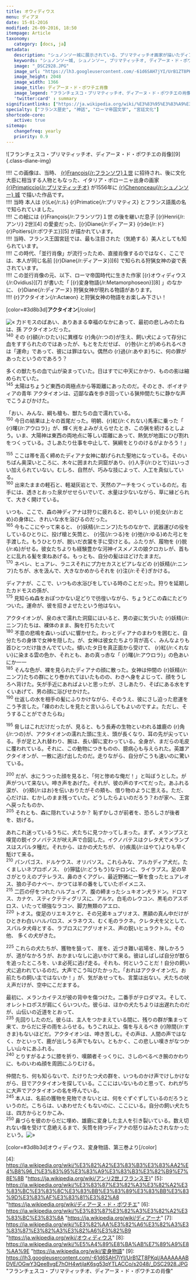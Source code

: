 ```yaml
---
title: オウィディウス
menu: ディアヌ
date: 15-01-2016
modified: 26-09-2016, 18:50
itempage: Article
taxonomy:
   category: [docs, ja]
metadata:
   description: "シュノンソー城に展示されている、プリマティッチオ画家が描いたディアーヌ・ド・ポワチエ肖像画のもとに使用された、オウィディウス作家が書いた変身物語の第三巻のアクタイオン章の文書"
   keywords: "シュノンソー城, シュノンソー, プリマティッチオ, ディアーヌ・ド・ポワチエ, オウィディウス, 変身物語, アクタイオン"
   image: "_DSC2928.JPG"
   image_url: "https://lh3.googleusercontent.com/-61d6SAH7jYI/UrB1ZT8PKqI/AAAAAAABDVE/OGwY3Qee8vgE7hOH4wtjlaK6sg53pYTLACCo/s2048"
   image_height: 2048
   image_width: 1366
   image_title: ディアーヌ・ド・ポワチエ肖像
   image_legend: "フランチェスコ・プリマティッチオ、ディアーヌ・ド・ポワチエの肖像"
   'twitter:card' : summary
significantlinks: ["https://ja.wikipedia.org/wiki/%E3%83%95%E3%83%A9%E3%83%B3%E3%83%81%E3%82%A7%E3%82%B9%E3%82%B3%E3%83%BB%E3%83%97%E3%83%AA%E3%83%9E%E3%83%86%E3%82%A3%E3%83%83%E3%83%81%E3%82%AA", "https://ja.wikipedia.org/wiki/%E3%83%87%E3%82%A3%E3%82%A2%E3%83%BC%E3%83%8C%E3%83%BB%E3%83%89%E3%83%BB%E3%83%9D%E3%83%AF%E3%83%81%E3%82%A8", "https://ja.wikipedia.org/wiki/%E3%82%A2%E3%83%B3%E3%83%AA2%E4%B8%96_(%E3%83%95%E3%83%A9%E3%83%B3%E3%82%B9%E7%8E%8B"]
specialty: ["フランス歴史", "神話", "ローマ帝国文学", "宮廷文化"]
shortcode-core:
   active: true
sitemap:
   changefreq: yearly
   priority: 0.9
---
```

![フランチェスコ・プリマティッチオ、ディアーヌ・ド・ポワチエの肖像][9] {.class-diane-img}

!!!! この画像は、当時、 [{r}François{/r:フランソワ}１世][1] に招待され、後に文化大臣に相当する人物ともなった、イタリア・ボローニャ出身の画家 [{r}Primaticcio{/r:プリマティッチオ}][2] が1556年に [{r}Chenonceau{/r:シュノンソー} 城][3] で描いた作品です。  
!!!!  当時 本人は {r}Le{/r:ル} {r}Primatice{/r:プリマティス} とフランス語風の名で知られていました。  
!!!! この絵には {r}François{/r:フランソワ}１世 の後を継いだ息子 [{r}Henri{/r:アンリ} 2世][4] の愛妾だった、[{r}Diane{/r:ディアーヌ} {r}de{/r:ド} {r}Poitiers{/r:ポワチエ}][5] が描かれています。  
!!!! 当時、フランス王国宮廷では、最も注目された（気絶する）美人としても知られています。  
!!!! この時代、「並行肖像」が流行ったため、直接肖像するのではなく、ここでは、本人が同じ名前 [{r}Diane{/r:ディアーヌ}][6] で知られる狩猟女神の姿で表されています。  
!!!! この並行肖像の元、以下、ローマ帝国時代に生きた作家 [{r}オウィディウス{/r:Ovidius}][7] が書いた「 [{r}変身物語{/r:Metamorphoseon}][8] 」のなかに、 {r}Diane{/r:ディアーヌ} 狩猟女神が現れる物語があります。  
!!!! {r}アクタイオン{/r:Actæon} と狩猟女神の物語をお楽しみ下さい！

[color=#3d8b3d]**アクタイオン**[/color]  

![«][«]
力ドモスのばあい、ありあまる幸福のなかにあって、最初の悲しみのたねは、孫 アクタイオンだった。  
<sup>140</sup> その {r}額{/r:ひたい}に異様な {r}角{/r:つの}が生え、飼い犬によって存分に血をすすられたのではあったが、もとをただせば、 {r}咎{/r:とが}められるべきは「運命」であって、彼には罪はない。偶然の {r}過{/r:あやま}ちに、何の罪があったというのであろう？

多くの獣たちの血で山が染まっていた。日はすでに中天にかかり、ものの影は縮められていた。  
<sup>145</sup> 太陽はちょうど東西の両極点から等距離にあったのだ。そのとき、ボイオティアの青年 アクタイオンは、辺鄙な森を歩き回っている猟仲間たちに静かな声でこうよびかけた。

「おい、みんな、綱も槍も、獣たちの血で濡れている。  
<sup>150</sup> 今日の結果は上々の首尾だった。明朝、{r}紅{/r:くれない}馬車に乗った「 {r}曙{/r:アウロラ}」が、輝く光をよみがえらせたとき、この猟を続けるとしよう。いま、大陽神は東西の両地点に等しい距離にあって、熱気が地面にひび割れをつくっている。さしあたり仕事を中止して、猟綱をとりのけるがよかろう！」
  
<sup>155</sup> ここは帯を高く締めたディアナ女神に献げられた聖地になっている。そのいちばん奥深いところに、木々に囲まれた洞窟があり、{r}人手{/r:ひとで}はいっさい加えられていない。むしろ、自然が、巧みな技によって、人工を真似している。  
<sup>160</sup> 出来たままの軽石と、軽凝灰岩とで、天然のアーチをつくっているのだ。右手には、透きとおった泉がせせらいでいて、水量は少ないながら、草に縁どられて、大きく開けている。

いつも、ここで、森の神ディアナは狩りに疲れると、初々しい {r}処女{/r:おとめ}の身体に、きれいな水を浴びるのだった。  
<sup>165</sup> 今もここにやって来ると、 {r}妖精{/r:ニンフ}たちのなかで、武器運びの役をしているひとりに、投げ槍と矢筒と、 {r}弦{/r:つる}を {r}弛{/r:ゆる}めた弓とを手渡した。もうひとりが、脱いだ衣裳を手に受けとる。ふたりが、履物を {r}脱{/r:ぬ}がせる。彼女たちよりも経験豊かな河神イスメノスの娘クロカレが、首もとに乱れる髪を束ねあげる。もっとも、自分の髪はほどけたままだ。  
<sup>170</sup> ネペレ、ヒュアレ、ラニスそれにプ力セカスとピアレなどの {r}妖精{/r:ニンフ}たちが、水を汲んで、大きなかめからそれを {r}注{/r:そそ}ぎかける。

ディアナが、ここで、いつもの水浴びをしている時のことだった。狩りを延期したカドモスの孫が、  
<sup>175</sup> 見知らぬ森をおぽつかない足どりで彷徨いながら、ちょうどこの森にたどりついた。運命が、彼を招きよせたという他はない。

アクタイオンが、泉の水で濡れた洞窟にはいると、男の姿に気づいた {r}妖精{/r:ニンフ}たちは、裸体のまま、胸を打ちたたいて  
<sup>180</sup> 不意の悲鳴を森いっぱいに響かせた。わっとディアナのまわりを囲むと、自分たちの身体で女神を隠した。が、女神は彼女たちより背が高く、みんなよりも首ひとつだけ抜きんでていた。傾いたタ日を真正面から受けて、 {r}紅{/r:くれない}に染まる雲の色か、それとも、あの真っ赤な「 {r}曙{/r:アウロラ}」の色あいにか一一  
<sup>185</sup> そんな色が、裸を見られたディアナの顔に散った。女神は仲間の {r}妖精{/r:ニンフ}たちの群にとり巻かれてはいたものの、わきへ身をよじって、顔をうしろへ背けた。矢が手近にあればよいと思ったが、さしあたり、そばにある水をすくいあげて、男の顔に浴びせかけた。  
<sup>190</sup> 仕返しの水を相手の髪にふりかけながら、そのうえ、彼にさし迫った悲運をこう予言した。「裸のわたしを見たと言いふらしてもよいのですよ。ただし、そうすることができたらね」
  
<sup>195</sup> 脅しはこれだけだったが、見ると、もう長寿の生物といわれる雄鹿の {r}角{/r:つの}が、アクタイオンの濡れた頭に生え、頭が長くなり、耳の先が尖っている。手が足と入れ替わり、腕は、長い脚に変わっている。全身が、まだらの毛皮に覆われている。それに、この動物につきものの、臆病心も与えられた。英雄アクタイオンが、一散に逃げ出したのだ。走りながら、自分がこうも速いのに驚いている。
  
<sup>200</sup> だが、水にうつった顔を見ると、「何と惨めな俺だ！」と叫ぼうとした。が声がついて来ない。呻き声をあげた。それが、彼の声のすべてだった。あふれる涙が、 {r}頬{/r:ほお}を伝いおりたがその頬も、借り物のように思える。ただ、心だけは、むかしのまま残っていた。どうしたらよいのだろう？わが家へ、王宮へ戻ったものか、  
<sup>205</sup> それとも、森に隠れていようか？ 恥ずかしさが前者を、恐ろしさが後者を、妨げる。

あれこれ迷っているうちに、犬たちに見つかってしまった。まず、メランプスと嗅覚の鋭イクノバテスが吠え声で合図した。イクノバテスはクレタ犬でメランプスはスパルタ種だ。それから、ほかの犬たちが、 {r}疾風{/r:はやて}よりも早く駈けて来る。  
<sup>210</sup> パンパゴス、ドルケウス、オリバソス。これらみな、アルカディア犬だ。たくましいネプロポノス、 {r}獰猛{/r:どうもう}なテロンに、ライラプス。足の早さがとりえのプテレラス、鼻のきくアグレ、最近野猪に一撃を食ったヒュアレオス、狼の子のナペー、かつては羊の番をしていたポイメニス、  
<sup>215</sup> 二匹の仔をつれたハルプュイア、腹の締まったシュキオン犬ラドン。ドロマス、カナケ、スティクテティグリスに、アルケ。白毛のレウコン、黒毛のアスポロス、いたって頑強なラコン、脚力無類のアエロ、  
<sup>220</sup> トオス。俊足のリエキスケと、その兄弟キュプリオス、黒額の真ん中だけがひときわ白いハルパロス、メラネウス、むく毛のラクネ。クレタ犬を父として、スパルタ犬母とする、ラブロスにアグリオドス、声の鋭いヒュラクトル。その他、 多くの犬がきた。
  
<sup>225</sup> これらの犬たちが、獲物を狙って、 崖を、近づき難い岩場を、険しかろうが、道がなかろうが、おかまいなしに追いかけて来る。彼はしばしば自分が獣らを追ったところを、いま必死に逃げ走る。それも、何ということだ！自分の飼い犬に追われているのだ。大声でこう叫びたかった。「おれはアクタイオンだ。お前たちの飼い主ではないか！」が、気があせっても、言葉は出ない。犬たちの吠え声だけが、空中にこだまする。

最初に、メランカイテスが彼の背中を傷つけた。二番手がテロダマス。そして、オレシトロポスが肩にくらいついた。彼らは、ほかの犬たちよりは出遅れたのだが、山伝いの近道をとおって、  
<sup>235</sup> 先回りしたのだ。彼らは、主人をつかまえている間に、残りの群が集まって来て、からだに牙の雨をふらせる。もうこれ以上、傷を与えるべき {r}隙間{/r:すきま}もないほどだ。アクタイオンは、呻き苦しむ。その声は、人間の声ではなく、かといって、鹿が出しうる声でもない。ともかく、この悲しい嘆きがなつかしい山々にあふれる。  
<sup>240</sup> とりすがるように膝を折り、嘆願者そっくりに、さしのべるべき腕のかわりに、ものいわぬ顔を周囲にふりむける。

仲間たち、何も知らないで、たけりたつ犬の群を、いつものかけ声でけしかけながら、目でアクタイオンを探している。ここにはいないものと思って、われがちに大声でアクタイオンの名を呼んでいる。  
<sup>245</sup> 本人は、名前の獲物を見物できないとは、何をぐずぐずしているのだろうというのだ。こちらは、いあわせたくもないのに、ここにいる。自分の飼い犬たちは、四方からとりかこみ、  
<sup>250</sup> 鼻づらを彼のからだに埋め、雄鹿に変身した主人を引き裂いている。数え切れない傷を受けて息絶えるまで、矢筒を持つディアナの怒りはみたされなかったという。![»][»]  


[color=#3d8b3d]オウィディウス、変身物語、第三巻より[/color]  

[«]: /fr/images/quotesleft.svg?classes=caracter-icon
[»]: /fr/images/quotesright.svg?classes=caracter-icon
[1]: https://ja.wikipedia.org/wiki/%E3%83%95%E3%83%A9%E3%83%B3%E3%82%BD%E3%83%AF1%E4%B8%96_(%E3%83%95%E3%83%A9%E3%83%B3%E3%82%B9%E7%8E%8B) "https://ja.wikipedia.org/wiki/フランソワ１世_（フランス国王）"
[2]: https://ja.wikipedia.org/wiki/%E3%83%95%E3%83%A9%E3%83%B3%E3%83%81%E3%82%A7%E3%82%B9%E3%82%B3%E3%83%BB%E3%83%97%E3%83%AA%E3%83%9E%E3%83%86%E3%82%A3%E3%83%83%E3%83%81%E3%82%AA "https://ja.wikipedia.org/wiki/フランチェスコ・プリマティッチオ"
[3]: https://ja.wikipedia.org/wiki/%E3%82%B7%E3%83%A5%E3%83%8E%E3%83%B3%E3%82%BD%E3%83%BC%E5%9F%8E "https://ja.wikipedia.org/wiki/シュノンソー城"
[4]: https://ja.wikipedia.org/wiki/%E3%82%A2%E3%83%B3%E3%83%AA2%E4%B8%96_(%E3%83%95%E3%83%A9%E3%83%B3%E3%82%B9%E7%8E%8B "https://ja.wikipedia.org/wiki/アンリ2世_(フランス王)"
[5]: https://ja.wikipedia.org/wiki/%E3%83%87%E3%82%A3%E3%82%A2%E3%83%BC%E3%83%8C%E3%83%BB%E3%83%89%E3%83%BB%E3%83%9D%E3%83%AF%E3%83%81%E3%82%A8 "https://ja.wikipedia.org/wiki/ディアーヌ・ド・ポワチエ"
[6]: https://ja.wikipedia.org/wiki/%E3%83%87%E3%82%A3%E3%82%A2%E3%83%BC%E3%83%8A "https://ja.wikipedia.org/wiki/ディアーナ"
[7]: https://ja.wikipedia.org/wiki/%E3%82%AA%E3%82%A6%E3%82%A3%E3%83%87%E3%82%A3%E3%82%A6%E3%82%B9 "https://ja.wikipedia.org/wiki/オウィディウス"
[8]: https://ja.wikipedia.org/wiki/%E5%A4%89%E8%BA%AB%E7%89%A9%E8%AA%9E "https://ja.wikipedia.org/wiki/変身物語"
[9]: https://lh3.googleusercontent.com/-61d6SAH7jYI/UrB1ZT8PKqI/AAAAAAABDVE/OGwY3Qee8vgE7hOH4wtjlaK6sg53pYTLACCo/s2048/_DSC2928.JPG "フランチェスコ・プリマティッチオ、ディアーヌ・ド・ポワチエの肖像"